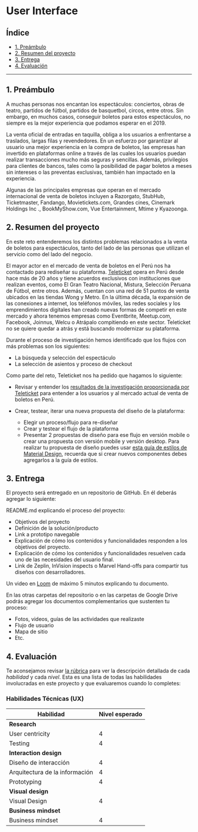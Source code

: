 # User Interface

## Índice

* [1. Preámbulo](#1-preámbulo)
* [2. Resumen del proyecto](#2-resumen-del-proyecto)
* [3. Entrega](#3-entrega)
* [4. Evaluación](#4-evaluación)

***

## 1. Preámbulo

A muchas personas nos encantan los espectáculos: conciertos, obras de teatro,
partidos de fútbol, partidos de basquetbol, circos, entre otros. Sin embargo,
en muchos casos, conseguir boletos para estos espectáculos, no siempre es la
mejor experiencia que podamos esperar en el 2019.

La venta oficial de entradas en taquilla, obliga a los usuarios a enfrentarse
a traslados, largas filas y revendedores. En un esfuerzo por garantizar al
usuario una mejor experiencia en la compra de boletos, las empresas han
invertido en plataformas online a través de las cuales los usuarios puedan
realizar transacciones mucho más seguras y sencillas. Además, privilegios para
clientes de bancos, tales como la posibilidad de pagar boletos a meses sin
intereses o las preventas exclusivas, también han impactado en la experiencia.

Algunas de las principales empresas que operan en el mercado internacional de
venta de boletos incluyen a Razorgato, StubHub, Ticketmaster, Fandango,
Movietickets.com, Grandes cines, Cinemark Holdings Inc ., BookMyShow.com, Vue
Entertainment, Mtime y Kyazoonga.

## 2. Resumen del proyecto

En este reto entenderemos los distintos problemas relacionados a la venta de
boletos para espectáculos, tanto del lado de las personas que utilizan el
servicio como del lado del negocio.

El mayor actor en el mercado de venta de boletos en el Perú nos ha contactado
para rediseñar su plataforma. [Teleticket](http://teleticket.com.pe/) opera en
Perú desde hace más de 20 años y tiene acuerdos exclusivos con instituciones
que realizan eventos, como El Gran Teatro Nacional, Mistura, Selección Peruana
de Fútbol, entre otros. Además, cuentan con una red de 51 puntos de venta
ubicados en las tiendas Wong y Metro. En la última década, la expansión de las
conexiones a internet, los teléfonos móviles, las redes sociales y los
emprendimientos digitales han creado nuevas formas de competir en este mercado
y ahora tenemos empresas como Eventbrite, Meetup.com, Facebook, Joinnus, Welcu
o Atrápalo compitiendo en este sector. Teleticket no se quiere quedar a atrás
y está buscando modernizar su plataforma.

Durante el proceso de investigación hemos identificado que los flujos con más
problemas son los siguientes:

* La búsqueda y selección del espectáculo
* La selección de asientos y proceso de checkout

Como parte del reto, Teleticket nos ha pedido que hagamos lo siguiente:

* Revisar y entender los [resultados de la investigación proporcionada por Teleticket](https://docs.google.com/presentation/d/1CZolwsBxfaVf6hk_aL2RAsW_9G5RjctBX5-oqM89qz8/edit#slide=id.g5c6ac2b3a5_2_25)
  para entender a los usuarios y al mercado actual de venta de boletos en Perú.

* Crear, testear, iterar una nueva propuesta del diseño de la plataforma:

  - Elegir un proceso/flujo para re-diseñar
  - Crear y testear el flujo de la plataforma
  - Presentar 2 propuestas de diseño para ese flujo en versión mobile o crear
    una propuesta con versión mobile y versión desktop. Para realizar tu
    propuesta de diseño puedes usar [esta guía de estilos de Material Design](https://material.5ly.co/),
    recuerda que si crear nuevos componentes debes agregarlos a la guía de estilos.

## 3. Entrega

El proyecto será entregado en un repositorio de GitHub. En él deberás agregar
lo siguiente:

README.md  explicando el proceso del proyecto:

* Objetivos del proyecto
* Definición de la solución/producto
* Link a prototipo navegable
* Explicación de cómo los contenidos y funcionalidades responden a los
  objetivos del proyecto.
* Explicación de cómo los contenidos y funcionalidades resuelven cada uno de
  las necesidades del usuario final.
* Link de Zeplin, InVision inspects o Marvel Hand-offs para compartir tus
  diseños con desarrolladores.

Un video en [Loom](https://www.useloom.com/) de máximo 5 minutos explicando tu
documento.

En las otras carpetas del repositorio o en las carpetas de Google Drive podrás
agregar los documentos complementarios que sustenten tu proceso:

* Fotos, videos, guías de las actividades que realizaste
* Flujo de usuario
* Mapa de sitio
* Etc.

## 4. Evaluación

Te aconsejamos revisar [la rúbrica](https://docs.google.com/spreadsheets/u/1/d/e/2PACX-1vRktPN4ilZtkRN5tUb3DVhgeihwlzk63_-JI3moA-bXpKDbHDioAK2H3qbrwWNb0Ql4wX22Tgv7-PDv/pubhtml)
para ver la descripción detallada de cada _habilidad_ y cada _nivel_. Esta es
una lista de todas las habilidades involucradas en este proyecto y que
evaluaremos cuando lo  completes:

### Habilidades Técnicas (UX)

| Habilidad                      | Nivel esperado |
|--------------------------------|----------------|
| **Research**                                    |
| User centricity                | 4              |
| Testing                        | 4              |
| **Interaction design**                          |
| Diseño de interacción          | 4              |
| Arquitectura de la información | 4              |
| Prototyping                    | 4              |
| **Visual design**                               |
| Visual Design                  | 4              |
| **Business mindset**                            |
| Business mindset               | 4              |
